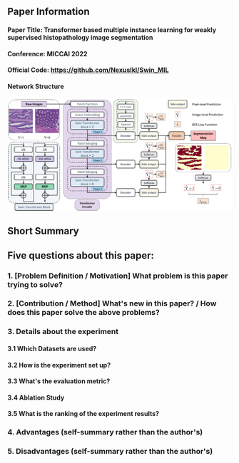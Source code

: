 ## Paper Information
#### Paper Title: Transformer based multiple instance learning for weakly supervised histopathology image segmentation

#### Conference: MICCAI 2022

#### Official Code: https://github.com/Nexuslkl/Swin_MIL

#### Network Structure

![swin_mil](images/swin_mil.png)

## Short Summary

## Five questions about this paper:

### 1. [Problem Definition / Motivation] What problem is this paper trying to solve? 



### 2. [Contribution / Method] What's new in this paper? / How does this paper solve the above problems?



### 3. Details about the experiment

#### 3.1 Which Datasets are used?



#### 3.2 How is the experiment set up?



#### 3.3 What's the evaluation metric?



#### 3.4 Ablation Study



#### 3.5 What is the ranking of the experiment results?



### 4. Advantages (self-summary rather than the author's)



### 5. Disadvantages (self-summary rather than the author's)